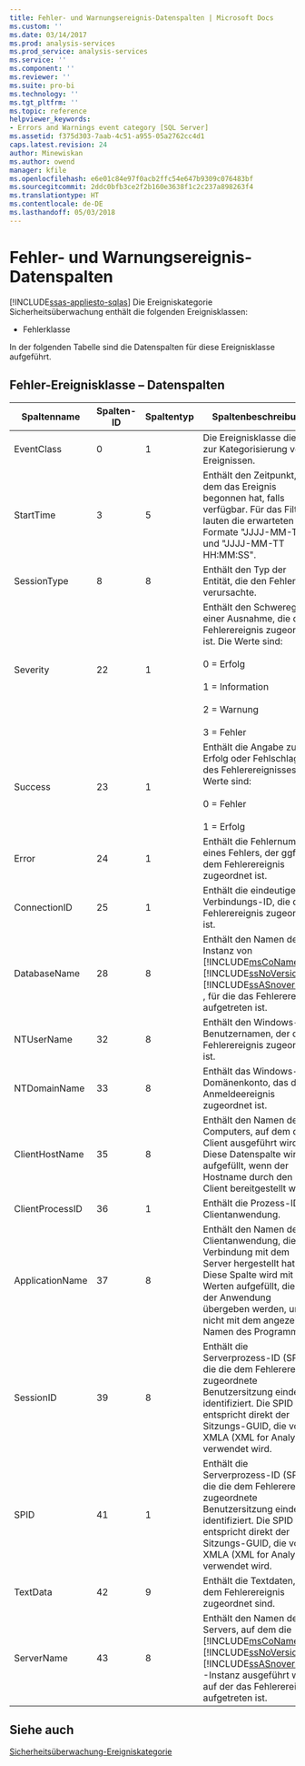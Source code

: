 ```yaml
---
title: Fehler- und Warnungsereignis-Datenspalten | Microsoft Docs
ms.custom: ''
ms.date: 03/14/2017
ms.prod: analysis-services
ms.prod_service: analysis-services
ms.service: ''
ms.component: ''
ms.reviewer: ''
ms.suite: pro-bi
ms.technology: ''
ms.tgt_pltfrm: ''
ms.topic: reference
helpviewer_keywords:
- Errors and Warnings event category [SQL Server]
ms.assetid: f375d303-7aab-4c51-a955-05a2762cc4d1
caps.latest.revision: 24
author: Minewiskan
ms.author: owend
manager: kfile
ms.openlocfilehash: e6e01c84e97f0acb2ffc54e647b9309c076483bf
ms.sourcegitcommit: 2ddc0bfb3ce2f2b160e3638f1c2c237a898263f4
ms.translationtype: HT
ms.contentlocale: de-DE
ms.lasthandoff: 05/03/2018
---
```

# <a name="errors-and-warnings-events-data-columns"></a>Fehler- und Warnungsereignis-Datenspalten
[!INCLUDE[ssas-appliesto-sqlas](../../includes/ssas-appliesto-sqlas.md)]
  Die Ereigniskategorie Sicherheitsüberwachung enthält die folgenden Ereignisklassen:  
  
-   Fehlerklasse  
  
 In der folgenden Tabelle sind die Datenspalten für diese Ereignisklasse aufgeführt.  
  
## <a name="error-event-classdata-columns"></a>Fehler-Ereignisklasse – Datenspalten  
  
|**Spaltenname**|**Spalten-ID**|**Spaltentyp**|**Spaltenbeschreibung**|  
|---------------------|-------------------|---------------------|----------------------------|  
|EventClass|0|1|Die Ereignisklasse dient zur Kategorisierung von Ereignissen.|  
|StartTime|3|5|Enthält den Zeitpunkt, zu dem das Ereignis begonnen hat, falls verfügbar. Für das Filtern lauten die erwarteten Formate "JJJJ-MM-TT" und "JJJJ-MM-TT HH:MM:SS".|  
|SessionType|8|8|Enthält den Typ der Entität, die den Fehler verursachte.|  
|Severity|22|1|Enthält den Schweregrad einer Ausnahme, die dem Fehlerereignis zugeordnet ist. Die Werte sind:<br /><br /> 0 = Erfolg<br /><br /> 1 = Information<br /><br /> 2 = Warnung<br /><br /> 3 = Fehler|  
|Success|23|1|Enthält die Angabe zum Erfolg oder Fehlschlagen des Fehlerereignisses. Die Werte sind:<br /><br /> 0 = Fehler<br /><br /> 1 = Erfolg|  
|Error|24|1|Enthält die Fehlernummer eines Fehlers, der ggf. dem Fehlerereignis zugeordnet ist.|  
|ConnectionID|25|1|Enthält die eindeutige Verbindungs-ID, die dem Fehlerereignis zugeordnet ist.|  
|DatabaseName|28|8|Enthält den Namen der Instanz von [!INCLUDE[msCoName](../../includes/msconame-md.md)] [!INCLUDE[ssNoVersion](../../includes/ssnoversion-md.md)] [!INCLUDE[ssASnoversion](../../includes/ssasnoversion-md.md)] , für die das Fehlerereignis aufgetreten ist.|  
|NTUserName|32|8|Enthält den Windows-Benutzernamen, der dem Fehlerereignis zugeordnet ist.|  
|NTDomainName|33|8|Enthält das Windows-Domänenkonto, das dem Anmeldeereignis zugeordnet ist.|  
|ClientHostName|35|8|Enthält den Namen des Computers, auf dem der Client ausgeführt wird. Diese Datenspalte wird aufgefüllt, wenn der Hostname durch den Client bereitgestellt wird.|  
|ClientProcessID|36|1|Enthält die Prozess-ID der Clientanwendung.|  
|ApplicationName|37|8|Enthält den Namen der Clientanwendung, die die Verbindung mit dem Server hergestellt hat. Diese Spalte wird mit den Werten aufgefüllt, die von der Anwendung übergeben werden, und nicht mit dem angezeigten Namen des Programms.|  
|SessionID|39|8|Enthält die Serverprozess-ID (SPID), die die dem Fehlerereignis zugeordnete Benutzersitzung eindeutig identifiziert. Die SPID entspricht direkt der Sitzungs-GUID, die von XMLA (XML for Analysis) verwendet wird.|  
|SPID|41|1|Enthält die Serverprozess-ID (SPID), die die dem Fehlerereignis zugeordnete Benutzersitzung eindeutig identifiziert. Die SPID entspricht direkt der Sitzungs-GUID, die von XMLA (XML for Analysis) verwendet wird.|  
|TextData|42|9|Enthält die Textdaten, die dem Fehlerereignis zugeordnet sind.|  
|ServerName|43|8|Enthält den Namen des Servers, auf dem die [!INCLUDE[msCoName](../../includes/msconame-md.md)] [!INCLUDE[ssNoVersion](../../includes/ssnoversion-md.md)] [!INCLUDE[ssASnoversion](../../includes/ssasnoversion-md.md)] -Instanz ausgeführt wird, auf der das Fehlerereignis aufgetreten ist.|  
  
## <a name="see-also"></a>Siehe auch  
 [Sicherheitsüberwachung-Ereigniskategorie](../../analysis-services/trace-events/security-audit-event-category.md)  
  
  
